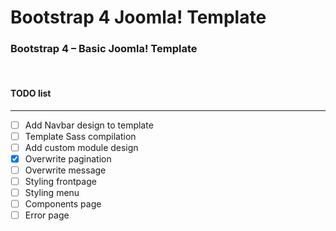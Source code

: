 # Bootstrap 4 Joomla! Template
### Bootstrap 4 – Basic Joomla! Template&nbsp;
&nbsp;

#### TODO list
----------
- [ ] Add Navbar design to template
- [ ] Template Sass compilation
- [ ] Add custom module design
- [x] Overwrite pagination
- [ ] Overwrite message
- [ ] Styling frontpage
- [ ] Styling menu
- [ ] Components page
- [ ] Error page
